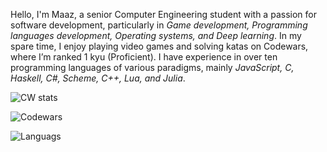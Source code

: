 <!--
**MaazSaeed/MaazSaeed** is a ✨ _special_ ✨ repository because its `README.md` (this file) appears on your GitHub profile.


Here are some ideas to get you started:
-->

Hello, I'm Maaz, a senior Computer Engineering student with a passion for software development, particularly in _Game development, Programming languages development, Operating systems, and Deep learning_. In my spare time, I enjoy playing video games and solving katas on Codewars, where I’m ranked 1 kyu (Proficient). I have experience in over ten programming languages of various paradigms, mainly _JavaScript, C, Haskell, C#, Scheme, C++, Lua, and Julia_.


<!--
-  👯 I’m looking to collaborate on 
- 🤔 I’m looking for help with ...
- 💬 Ask me about ...
- 📫 How to reach me: ...
- 
-->
![CW stats](https://www.codewars.com/users/maaze_e/badges/large)


![Codewars](https://github.r2v.ch/codewars?user=maaze_e&name=true&top_languages=true&stroke=%23b362ff&theme=gradient)

![Languags](https://github-readme-stats.vercel.app/api/top-langs/?username=MaazSaeed&langs_count=10)
